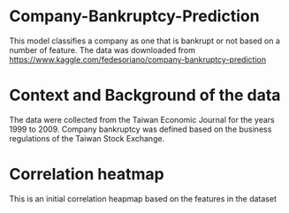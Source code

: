 # Company-Bankruptcy-Prediction
This model classifies a company as one that is bankrupt  or not based on a number of feature. The data was downloaded from https://www.kaggle.com/fedesoriano/company-bankruptcy-prediction

# Context and Background of the data
The data were collected from the Taiwan Economic Journal for the years 1999 to 2009. Company bankruptcy was defined based on the business regulations of the Taiwan Stock Exchange.

# Correlation heatmap
This is an initial correlation heapmap based on the features in the dataset


